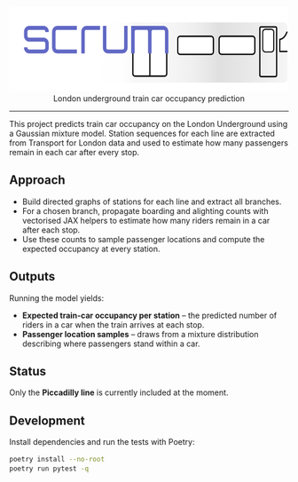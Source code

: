 <p align="center">
  <img width="572" height="153" src="assets/scrum_logo.png">
  <br>
      London underground train car occupancy prediction
</p>

---

This project predicts train car occupancy on the London Underground using
a Gaussian mixture model. Station sequences for each line are
extracted from Transport for London data and used to estimate how many
passengers remain in each car after every stop.

## Approach
- Build directed graphs of stations for each line and extract all branches.
- For a chosen branch, propagate boarding and alighting counts with vectorised
  JAX helpers to estimate how many riders remain in a car after each stop.
- Use these counts to sample passenger locations and compute the expected
  occupancy at every station.

## Outputs
Running the model yields:
- **Expected train-car occupancy per station** – the predicted number of riders
  in a car when the train arrives at each stop.
- **Passenger location samples** – draws from a mixture distribution describing
  where passengers stand within a car.

## Status
Only the **Piccadilly line** is currently included at the moment.

## Development
Install dependencies and run the tests with Poetry:

```bash
poetry install --no-root
poetry run pytest -q
```
